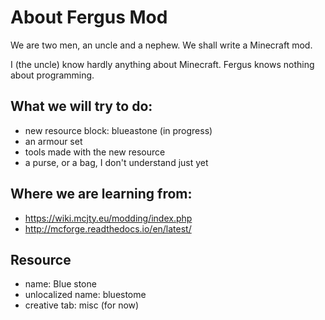 # About Fergus Mod

We are two men, an uncle and a nephew. We shall write a Minecraft mod.

I (the uncle) know hardly anything about Minecraft. Fergus knows nothing about programming.

## What we will try to do:
* new resource block: blueastone (in progress)
* an armour set
* tools made with the new resource
* a purse, or a bag, I don't understand just yet

## Where we are learning from:
* https://wiki.mcjty.eu/modding/index.php
* http://mcforge.readthedocs.io/en/latest/

## Resource
* name: Blue stone
* unlocalized name: bluestome
* creative tab: misc (for now)